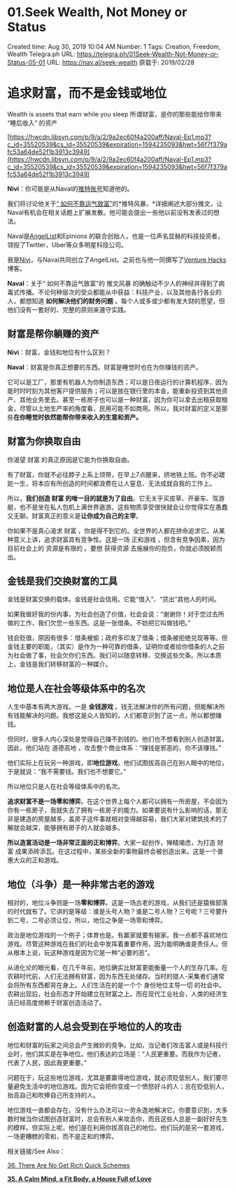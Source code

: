 # 01.Seek Wealth, Not Money or Status

Created time: Aug 30, 2019 10:04 AM
Number: 1
Tags: Creation, Freedom, Wealth
Telegra.ph URL: https://telegra.ph/01Seek-Wealth-Not-Money-or-Status-05-01
URL: https://nav.al/seek-wealth
原载于: 2019/02/28

# 追求财富，而不是金钱或地位

Wealth is assets that earn while you sleep
所谓财富，是你的那些能给你带来 “睡后收入” 的资产

[https://hwcdn.libsyn.com/p/9/a/2/9a2ec60f4a200aff/Naval-Ep1.mp3?c_id=35520539&cs_id=35520539&expiration=1594235093&hwt=56f7f379afc53a64de52f1b3913c3949](https://hwcdn.libsyn.com/p/9/a/2/9a2ec60f4a200aff/Naval-Ep1.mp3?c_id=35520539&cs_id=35520539&expiration=1594235093&hwt=56f7f379afc53a64de52f1b3913c3949)

**Nivi**：你可能是从Naval的[推特账号](https://twitter.com/naval)知道他的。

我们将讨论他关于[“ 如何不靠运气致富”](https://twitter.com/naval/status/1002103360646823936)的*推特风暴，*详细阐述大部分推文，让Naval有机会在相关话题上扩展发散。他可能会提出一些他以前没有发表过的想法。

Naval是[AngelList](http://angel.co/)和Epinions 的联合创始人，也是一位声名显赫的科技投资者，领投了Twitter，Uber等众多明星科技公司。

我是[Nivi](http://twitter.com/nivi)，与Naval共同创立了AngelList。之前也与他一同撰写了[Venture Hacks](http://venturehacks.com/)博客。

**Naval**：关于“ 如何不靠运气致富”的 推文风暴 的确触动不少人的神经并得到了病毒式传播。不论何种层次的受众都能从中获益：科技产业，以及其他各行各业的人，都想知道 **如何解决他们的财务问题** 。每个人或多或少都有发大财的愿望，但他们没有一套好的、完整的原则来遵守实践。

## **财富是帮你躺赚的资产**

**Nivi**：财富，金钱和地位有什么区别？

**Naval**：财富是你真正想要的东西。财富是睡觉时也在为你赚钱的资产。

它可以是工厂，那里有机器人为你制造东西；可以是日夜运行的计算机程序，因为能时时时刻为其他客户提供服务；可以是放在银行里的本金，能重新投资到其他资产、其他业务里去。甚至一栋房子也可以是一种财富，因为你可以拿去出租获取租金，尽管以土地生产率的角度看，民用可能不如商用。所以，我对财富的定义是那些**在你睡觉时依然能帮你带来收入的生意和资产。**

## **财富为你换取自由**

你渴望 财富 的真正原因是它能为你换取自由。

有了财富，你就不必往脖子上系上领带，在早上7点醒来，挤地铁上班。你不必蹉跎一生，将本应有所创造的时间都浪费在让人窒息、无法成就自我的工作上。

所以，**我们创造 财富 的唯一目的就是为了自由**。它无关乎买皮草、开豪车、驾游艇，也不是坐在私人包机上满世界遨游。这些物质享受很快就会让你觉得实在愚蠢又无聊。财富真正的意义是**让你成为自己的主宰**。

你如果不是真心渴求 财富 ，你是得不到它的。全世界的人都在拼命追求它。从某种意义上讲，追求财富具有竞争性。这是一场 正和游戏 ，但含有竞争因素，因为目前社会上的 资源是有限的 。要想 获得资源 去施展你的抱负，你就必须脱颖而出。

## **金钱是我们交换财富的工具**

金钱是财富交换的载体。金钱是社会信用。它能“借入”、“贷出”其他人的时间。

如果我做好我的份内事，为社会创造了价值，社会会说：“谢谢你！对于您过去所做的工作，我们欠您一些东西。这是一张借条。不妨把它叫做钱吧。”

钱会贬值，原因有很多：借条被偷；政府多印发了借条；借条被拒绝兑现等等。但金钱主要的职能，（其实）是作为一种可靠的借条，证明你或者给你借条的人之前为社会做了事，社会欠你们东西。我们可以随意转移、交换这些欠条。所以本质上，金钱是我们转移财富的一种媒介。

## **地位是人在社会等级体系中的名次**

人生中基本有两大游戏。一是 **金钱游戏** 。钱无法解决你的所有问题，但能解决所有钱能解决的问题。我想这是众人皆知的，人们都意识到了这一点，所以都想赚钱。

但同时，很多人内心深处是觉得自己赚不到钱的。他们也不想看到别人创造财富。因此，他们站在 道德高地 ，攻击整个商业体系：“赚钱是邪恶的，你不该赚钱。”

他们实际上在玩另一种游戏，即**地位游戏**。他们试图拔高自己在别人眼中的地位，于是就说：“我不需要钱。我们也不想要它。”

所以地位只是人在社会等级体系中的名次。

**追求财富不是一场零和博弈**。在这个世界上每个人都可以拥有一所房屋，不会因为你有一栋房子，我就失去了拥有一栋房子的能力。如果要说有什么影响的话，那无非是建造的房屋越多，盖房子这件事就相对变得越容易，我们大家对建筑技术的了解就会越深，能够拥有房子的人就会越多。

**所以造富活动是一场非常正面的正和博弈**。大家一起创作，殚精竭虑，为打造 财富 成果添砖添瓦。在这过程中，某些全新的事物最终会被创造出来。这是一个普惠大众的正和游戏。

## **地位（斗争）是一种非常古老的游戏**

相对的，地位斗争则是一场**零和博弈**。这是一场古老的游戏，从我们还是猿猴部落的时代就有了。它讲的是等级：谁是头号人物？谁是二号人物？三号呢？三号要升到二号，二号必须让位，所以，地位之争是一场零和博弈。

政治是地位游戏的一个例子；体育也是。有赢家就要有输家。我一点都不喜欢地位游戏。尽管这种游戏在我们的社会中发挥着重要作用，因为能明确谁是责任人。但从根本上说，玩这种游戏是因为它是一种“必要的恶”。

从进化论的眼光看，在几千年前，地位确实比财富更能衡量一个人的生存几率。在农耕时代前，人们无法拥有财富，因为东西无处储存。当时的猎人-采集者们通常会将所有东西都背在身上。人们生活在的是一个个 身份地位主导一切 的社会中。农耕出现后，社会形态才开始建立在财富之上。而在现代工业社会，人类的经济生活已经高度倚赖于财富创造活动了。

## **创造财富的人总会受到在乎地位的人的攻击**

地位和财富的玩家之间总会产生微妙的竞争。比如，当记者们攻击富人或是科技行业时，他们其实是在争地位。他们表达的立场是：“人民更重要。而我作为记者，代表了人民，因此我更重要。”

问题在于，玩这些地位游戏，尤其是要赢得地位游戏，就必须贬低别人。我们要尽量避免生活中的地位游戏。因为它会把你变成一个愤怒好斗的人；总在贬低别人，抬高自己和吹捧自己所支持的人。

地位游戏一直都会存在。没有什么办法可以一劳永逸地解决它。你要意识到，大多数时候当你试图创造财富时，总会有别人来攻击你，而且这些人总是一副好好先生的模样。但实际上呢，他们是在利用你拔高自己的地位。他们玩的是另一套游戏，一场更糟糕的零和，而不是正和的博弈。

相关链接/See Also：

[36. There Are No Get Rich Quick Schemes](36%20There%20Are%20No%20Get%20Rich%20Quick%20Schemes%20da1af8d053d1474a8d666dd71c6e411c.md)

[**35. A Calm Mind, a Fit Body, a House Full of Love**](35%20A%20Calm%20Mind%20a%20Fit%20Body%20a%20House%20Full%20of%20Love%20063e9123929945878a88af7d55bf2dd5.md)